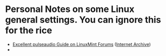 # Personal Notes on some Linux general settings. You can ignore this for the rice

- [Excellent pulseaudio Guide on LinuxMint Forums](https://forums.linuxmint.com/viewtopic.php?f=42&t=44862) ([Internet Archive](https://web.archive.org/web/20201224182735/https://forums.linuxmint.com/viewtopic.php?f=42&t=44862))
- 
